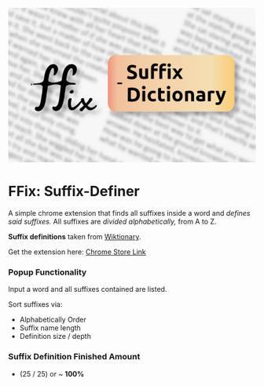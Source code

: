 
![Ffix Suffix-Definer Banner](https://github.com/KaytchJam/FFix---Suffix-Definer/blob/master/Assets/FFix_Stock_1.png?raw=true)

# FFix: Suffix-Definer
A simple chrome extension that finds all suffixes inside a word and *defines said suffixes.*
All suffixes are *divided alphabetically,* from A to Z. 

**Suffix definitions** taken from [Wiktionary](https://en.wiktionary.org/w/index.php?title=Category:English_suffixes&pageuntil=ERGY%0A-ergy#mw-pages).

Get the extension here: 
[Chrome Store Link](https://chrome.google.com/webstore/detail/ffix-english-suffix-dicti/jbojoemigabakpmpiflffmcceknbidhk/related?hl=en&authuser=0)

### Popup Functionality
Input a word and all suffixes contained are listed.

Sort suffixes via:
  - Alphabetically Order
  - Suffix name length
  - Definition size / depth

### Suffix Definition Finished Amount 
- (25 / 25) or ~ **100%**
